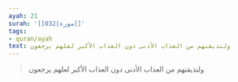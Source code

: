 ```yaml
---
ayah: 21
surah: '[[032|سورة]]'
tags:
- quran/ayah
text: ولنذيقنهم من العذاب الأدنى دون العذاب الأكبر لعلهم يرجعون
---
```

> ولنذيقنهم من العذاب الأدنى دون العذاب الأكبر لعلهم يرجعون
